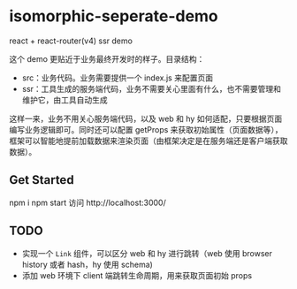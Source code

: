 # isomorphic-seperate-demo

react + react-router(v4) ssr demo

这个 demo 更贴近于业务最终开发时的样子。目录结构：
- src：业务代码。业务需要提供一个 index.js 来配置页面
- ssr：工具生成的服务端代码，业务不需要关心里面有什么，也不需要管理和维护它，由工具自动生成

这样一来，业务不用关心服务端代码，以及 web 和 hy 如何适配，只要根据页面编写业务逻辑即可。同时还可以配置 getProps 来获取初始属性（页面数据等），框架可以智能地提前加载数据来渲染页面（由框架决定是在服务端还是客户端获取数据）。

## Get Started
npm i
npm start
访问 http://localhost:3000/

## TODO
- 实现一个 `Link` 组件，可以区分 web 和 hy 进行跳转（web 使用 browser history 或者 hash，hy 使用 schema)
- 添加 web 环境下 client 端跳转生命周期，用来获取页面初始 props
